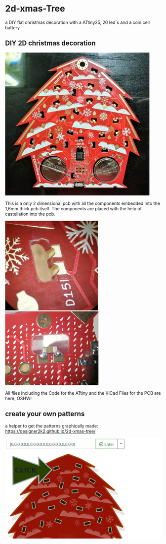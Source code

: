 # 2d-xmas-Tree
a DIY flat christmas decoration with a ATtiny25, 20 led´s and a coin cell battery 

## DIY 2D christmas decoration

![Image from the 2D xmas tree](https://github.com/designer2k2/2d-xmas-tree/raw/master/img/2d_xmas_tree_assembled.PNG)

This is a only 2 dimensional pcb with all the components embedded into the 1,6mm thick pcb itself.
The components are placed with the help of castellation into the pcb. 

![Castellation empty](https://github.com/designer2k2/2d-xmas-tree/raw/master/img/castellation_empty.PNG) ![Castellation with component](https://github.com/designer2k2/2d-xmas-tree/raw/master/img/castellation_0805.PNG)

All files including the Code for the ATtiny and the KiCad Files for the PCB are here, OSHW!

## create your own patterns

a helper to get the patterns graphically made: https://designer2k2.github.io/2d-xmas-tree/

![GUI demonstration](https://github.com/designer2k2/2d-xmas-tree/raw/master/img/animation.gif)

